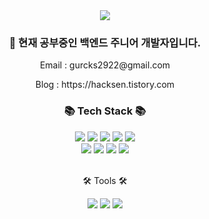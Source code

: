 <div align=center>
  <img src="https://capsule-render.vercel.app/api?type=waving&color=auto&height=200&section=header&text=Hacksenn's&nbsp;Github&fontSize=90" />
</div>
<div align=center>
  <h3> 📖 현재 공부중인 백엔드 주니어 개발자입니다. </h3>
  <p> Email : gurcks2922@gmail.com </p>
  <p> Blog : https://hacksen.tistory.com </p>
</div>

<div align=center>
	<h3>📚 Tech Stack 📚</h3>
</div>
<div align="center">
	<img src="https://img.shields.io/badge/node.js-339933?style=for-the-badge&logo=Node.js&logoColor=white">
  <img src="https://img.shields.io/badge/JavaScript-F7DF1E?style=for-the-badge&logo=JavaScript&logoColor=white">
  <img src="https://img.shields.io/badge/express-000000?style=for-the-badge&logo=express&logoColor=white">
  <img src="https://img.shields.io/badge/mysql-4479A1?style=for-the-badge&logo=mysql&logoColor=white">
  <img src="https://img.shields.io/badge/Sequelize-52B0E7?style=for-the-badge&logo=Sequelize&logoColor=white">
  </br>
  <img src="https://img.shields.io/badge/JWT-B10000?style=for-the-badge&logo=JWT&logoColor=white">
  <img src="https://img.shields.io/badge/multer-F46519?style=for-the-badge&logo=multer&logoColor=white">
  <img src="https://img.shields.io/badge/scheduler-85EA2D?style=for-the-badge&logo=scheduler&logoColor=white">
  <img src="https://img.shields.io/badge/helmet-3DDC84?style=for-the-badge&logo=helmet&logoColor=white">
</div>
<br>
<div align=center>
	<p>🛠 Tools 🛠</p>
</div>
<div align=center>
	<img src="https://img.shields.io/badge/Visual%20Studio%20Code-007ACC?style=for-the-badge&logo=VisualStudioCode&logoColor=white" />
	<img src="https://img.shields.io/badge/AWS-232F3E?style=for-the-badge&logo=AmazonAWS&logoColor=white" />
	<img src="https://img.shields.io/badge/GitHub-181717?style=for-the-badge&logo=GitHub&logoColor=white" />
</div>
